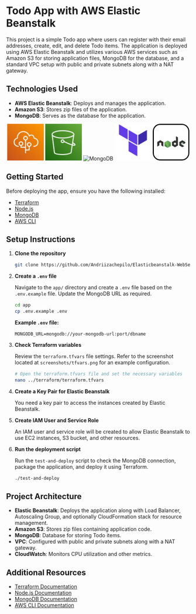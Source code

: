 # Todo App with AWS Elastic Beanstalk

This project is a simple Todo app where users can register with their email addresses, create, edit, and delete Todo items. The application is deployed using AWS Elastic Beanstalk and utilizes various AWS services such as Amazon S3 for storing application files, MongoDB for the database, and a standard VPC setup with public and private subnets along with a NAT gateway.

## Technologies Used

- **AWS Elastic Beanstalk**: Deploys and manages the application.
- **Amazon S3**: Stores zip files of the application.
- **MongoDB**: Serves as the database for the application.

<p align="center">
  <img src="screenshots/eb.svg" alt="Elastic Beanstalk" width="100"/>
  <img src="screenshots/S3.svg" alt="Amazon S3" width="100"/>
  <img src="screenshots/mongodb.png" alt="MongoDB" width="100"/>
  <img src="screenshots/terraform.svg" alt="Terraform" width="100"/>
  <img src="screenshots/nodejs.svg" alt="NodeJS" width="100"/>
</p>


## Getting Started

Before deploying the app, ensure you have the following installed:

- [Terraform](https://www.terraform.io/downloads.html) 
- [Node.js](https://nodejs.org/en/download/) 
- [MongoDB](https://www.mongodb.com/try/download/community)
- [AWS CLI](https://aws.amazon.com/cli/) 

## Setup Instructions

1. **Clone the repository**

    ```sh
    git clone https://github.com/Andriizachepilo/Elasticbeanstalk-WebServer
    ```

2. **Create a `.env` file**

    Navigate to the `app/` directory and create a `.env` file based on the `.env.example` file. Update the MongoDB URL as required.

    ```sh
    cd app
    cp .env.example .env
    ```

    **Example `.env` file:**

    ```env
    MONGODB_URL=mongodb://your-mongodb-url:port/dbname
    ```

3. **Check Terraform variables**

    Review the `terraform.tfvars` file settings. Refer to the screenshot located at `screenshots/tfvars.png` for an example configuration.

    ```sh
    # Open the terraform.tfvars file and set the necessary variables
    nano ../terraform/terraform.tfvars
    ```

4. **Create a Key Pair for Elastic Beanstalk**

    You need a key pair to access the instances created by Elastic Beanstalk.

5. **Create IAM User and Service Role**

    An IAM user and service role will be created to allow Elastic Beanstalk to use EC2 instances, S3 bucket, and other resources.

6. **Run the deployment script**

    Run the `test-and-deploy` script to check the MongoDB connection, package the application, and deploy it using Terraform.

    ```sh
    ./test-and-deploy
    ```

## Project Architecture

- **Elastic Beanstalk**: Deploys the application along with Load Balancer, Autoscaling Group, and optionally CloudFormation stack for resource management.
- **Amazon S3**: Stores zip files containing application code.
- **MongoDB**: Database for storing Todo items.
- **VPC**: Configured with public and private subnets along with a NAT gateway.
- **CloudWatch**: Monitors CPU utilization and other metrics.

## Additional Resources

- [Terraform Documentation](https://www.terraform.io/docs)
- [Node.js Documentation](https://nodejs.org/en/docs/)
- [MongoDB Documentation](https://docs.mongodb.com/)
- [AWS CLI Documentation](https://aws.amazon.com/documentation/cli/)
